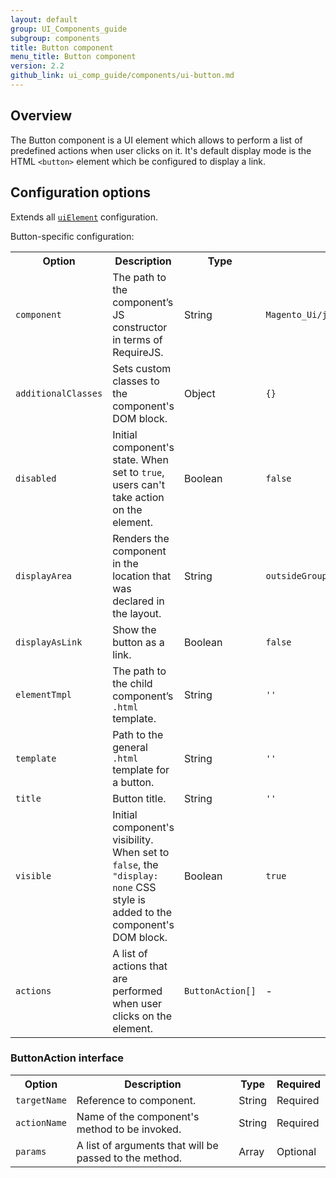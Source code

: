 ```yaml
---
layout: default
group: UI_Components_guide
subgroup: components
title: Button component
menu_title: Button component
version: 2.2
github_link: ui_comp_guide/components/ui-button.md
---
```


## Overview

The Button component is a UI element which allows to perform a list of predefined actions when user clicks on it. It's default display mode is the HTML `<button>` element which be configured to display a link.

## Configuration options

Extends all [`uiElement`]({{page.baseurl}}ui_comp_guide/concepts/ui_comp_uielement_concept.html) configuration.

Button-specific configuration:

<table>
  <tr>
    <th>Option </th>
    <th>Description</th>
    <th>Type</th>
    <th>Default</th>
  </tr>
  <tr>
    <td><code>component</code></td>
    <td>The path to the component’s JS constructor in terms of RequireJS.</td>
    <td>String</td>
    <td><code>Magento_Ui/js/form/components/button</code></td>
  </tr>
  <tr>
    <td><code>additionalClasses</code></td>
    <td>Sets custom classes to the component's DOM block.</td>
    <td>Object</td>
    <td><code>{}</code></td>
  </tr>
  <tr>
    <td><code>disabled</code></td>
    <td>Initial component's state. When set to <code>true</code>, users can't take action on the element.</td>
    <td>Boolean</td>
    <td><code>false</code></td>
  </tr>
  <tr>
    <td><code>displayArea</code></td>
    <td>Renders the component in the location that was declared in the layout.</td>
    <td>String</td>
    <td><code>outsideGroup</code></td>
  </tr>
  <tr>
    <td><code>displayAsLink</code></td>
    <td>Show the button as a link.</td>
    <td>Boolean</td>
    <td><code>false</code></td>
  </tr>
  <tr>
    <td><code>elementTmpl</code></td>
    <td>The path to the child component’s <code>.html</code> template.</td>
    <td>String</td>
    <td><code>''</code></td>
  </tr>
  <tr>
    <td><code>template</code></td>
    <td>Path to the general <code>.html</code> template for a button.</td>
    <td>String</td>
    <td><code>''</code></td>
  </tr>
  <tr>
    <td><code>title</code></td>
    <td>Button title.</td>
    <td>String</td>
    <td><code>''</code></td>
  </tr>
  <tr>
    <td><code>visible</code></td>
    <td>Initial component's visibility. When set to <code>false</code>, the <code>"display: none</code> CSS style is added to the component's DOM block.</td>
    <td>Boolean</td>
    <td><code>true</code></td>
  </tr>
  <tr>
    <td><code>actions</code></td>
    <td>A list of actions that are performed when user clicks on the element.</td>
    <td><code>ButtonAction[]</code></td>
    <td>-</td>
  </tr>
</table>

### ButtonAction interface

<table>
  <tr>
    <th>Option</th>
    <th>Description</th>
    <th>Type</th>
    <th>Required</th>
  </tr>
  <tr>
    <td><code>targetName</code></td>
    <td>Reference to component.</td>
    <td>String</td>
    <td>Required</td>
  </tr>
  <tr>
    <td><code>actionName</code></td>
    <td>Name of the component's method to be invoked.</td>
    <td>String</td>
    <td>Required</td>
  </tr>
  <tr>
    <td><code>params</code></td>
    <td>A list of arguments that will be passed to the method.</td>
    <td>Array</td>
    <td>Optional</td>
  </tr>
</table>
